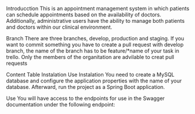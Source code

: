 Introducction
This is an appointment management system in which patients can schedule appointments based on the availability of doctors. Additionally, administrative users have the ability to manage both patients and doctors within our clinical environment.

Branch
There are three branches, develop, production and staging. If you want to commit something you have to create a pull request with develop branch, the name of the branch has to be feature/*name of your task in trello. Only the members of the organitation are advilable to creat pull requests

Content Table
Instalation
Use
Instalation
You need to create a MySQL database and configure the application properties with the name of your database. Afterward, run the project as a Spring Boot application.

Use
You will have access to the endpoints for use in the Swagger documentation under the following endpoint:
